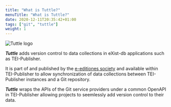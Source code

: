 ```yaml
---
title: "What is Tuttle?"
menuTitle: "What is Tuttle?"
date: 2020-12-11T20:35:42+01:00
tags: ["git", "tuttle"]
weight: 1
---
```


![Tuttle logo](/images/HPTuttle-1866.png)

***Tuttle*** adds version control to data collections in eXist-db applications such as TEI-Publisher.

It is part of and published by the [e-editiones society](https://e-editiones.org/) and available within TEI-Publisher to allow synchronization
of data collections between TEI-Publisher instances and a Git repository. 

***Tuttle*** wraps the APIs of the Git service providers under a common OpenAPI in TEI-Publisher allowing
projects to seemlessly add version control to their data.


